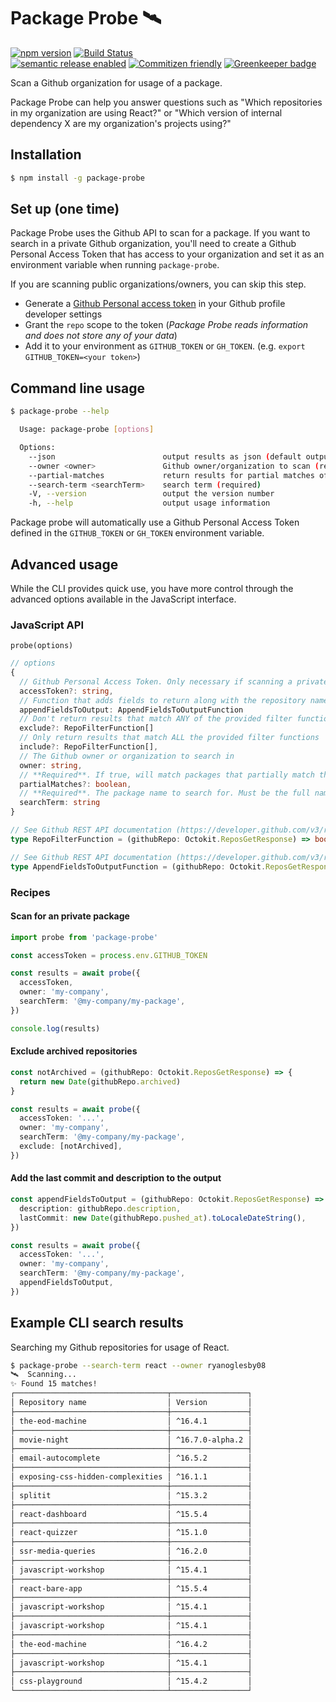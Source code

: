 # Package Probe 🛰

[![npm version](https://img.shields.io/npm/v/package-probe.svg)](https://www.npmjs.com/package/package-probe)
[![Build Status](https://api.travis-ci.org/ryanoglesby08/package-probe.svg)](https://travis-ci.org/ryanoglesby08/package-probe)<br />
[![semantic release enabled](https://img.shields.io/badge/%20%20%F0%9F%93%A6%F0%9F%9A%80-semantic--release-e10079.svg)](https://github.com/ryanoglesby08/package-probe)
[![Commitizen friendly](https://img.shields.io/badge/commitizen-friendly-brightgreen.svg)](http://commitizen.github.io/cz-cli/) [![Greenkeeper badge](https://badges.greenkeeper.io/ryanoglesby08/package-probe.svg)](https://greenkeeper.io/)

Scan a Github organization for usage of a package.

Package Probe can help you answer questions such as "Which repositories in my organization are using React?" or "Which version of internal dependency X are my organization's projects using?"

## Installation

```bash
$ npm install -g package-probe
```

## Set up (one time)

Package Probe uses the Github API to scan for a package. If you want to search in a private Github organization, you'll need to create a Github Personal Access Token that has access to your organization and set it as an environment variable when running `package-probe`.

If you are scanning public organizations/owners, you can skip this step.

- Generate a [Github Personal access token](https://github.com/settings/tokens) in your Github profile developer settings
- Grant the `repo` scope to the token (_Package Probe reads information and does not store any of your data_)
- Add it to your environment as `GITHUB_TOKEN` or `GH_TOKEN`. (e.g. `export GITHUB_TOKEN=<your token>`)

## Command line usage

```bash
$ package-probe --help

  Usage: package-probe [options]

  Options:
    --json                        output results as json (default output is a table)
    --owner <owner>               Github owner/organization to scan (required)
    --partial-matches             return results for partial matches of the search term
    --search-term <searchTerm>    search term (required)
    -V, --version                 output the version number
    -h, --help                    output usage information
```

Package probe will automatically use a Github Personal Access Token defined in the `GITHUB_TOKEN` or `GH_TOKEN` environment variable.

## Advanced usage

While the CLI provides quick use, you have more control through the advanced options available in the JavaScript interface.

### JavaScript API

`probe(options)`

```ts
// options
{
  // Github Personal Access Token. Only necessary if scanning a private organization/owner.
  accessToken?: string,
  // Function that adds fields to return along with the repository name and matched version
  appendFieldsToOutput: AppendFieldsToOutputFunction
  // Don't return results that match ANY of the provided filter functions
  exclude?: RepoFilterFunction[]
  // Only return results that match ALL the provided filter functions
  include?: RepoFilterFunction[],
  // The Github owner or organization to search in
  owner: string,
  // **Required**. If true, will match packages that partially match the provided search term. Otherwise, only exact matches will be returned. This option can be used to search for multiple packages that follow a naming schema.
  partialMatches?: boolean,
  // **Required**. The package name to search for. Must be the full name of the package, including the owner, unless you use the `partialMatches` option.
  searchTerm: string
}

// See Github REST API documentation (https://developer.github.com/v3/repos/#get) for available fields
type RepoFilterFunction = (githubRepo: Octokit.ReposGetResponse) => boolean

// See Github REST API documentation (https://developer.github.com/v3/repos/#get) for available fields
type AppendFieldsToOutputFunction = (githubRepo: Octokit.ReposGetResponse) => { [fieldName: string]: any }
```

### Recipes

#### Scan for an private package

```ts
import probe from 'package-probe'

const accessToken = process.env.GITHUB_TOKEN

const results = await probe({
  accessToken,
  owner: 'my-company',
  searchTerm: '@my-company/my-package',
})

console.log(results)
```

#### Exclude archived repositories

```ts
const notArchived = (githubRepo: Octokit.ReposGetResponse) => {
  return new Date(githubRepo.archived)
}

const results = await probe({
  accessToken: '...',
  owner: 'my-company',
  searchTerm: '@my-company/my-package',
  exclude: [notArchived],
})
```

#### Add the last commit and description to the output

```ts
const appendFieldsToOutput = (githubRepo: Octokit.ReposGetResponse) => ({
  description: githubRepo.description,
  lastCommit: new Date(githubRepo.pushed_at).toLocaleDateString(),
})

const results = await probe({
  accessToken: '...',
  owner: 'my-company',
  searchTerm: '@my-company/my-package',
  appendFieldsToOutput,
})
```

## Example CLI search results

Searching my Github repositories for usage of React.

```bash
$ package-probe --search-term react --owner ryanoglesby08
🛰️  Scanning...
✨ Found 15 matches!
┌──────────────────────────────────┬─────────────────┐
│ Repository name                  │ Version         │
├──────────────────────────────────┼─────────────────┤
│ the-eod-machine                  │ ^16.4.1         │
├──────────────────────────────────┼─────────────────┤
│ movie-night                      │ ^16.7.0-alpha.2 │
├──────────────────────────────────┼─────────────────┤
│ email-autocomplete               │ ^16.5.2         │
├──────────────────────────────────┼─────────────────┤
│ exposing-css-hidden-complexities │ ^16.1.1         │
├──────────────────────────────────┼─────────────────┤
│ splitit                          │ ^15.3.2         │
├──────────────────────────────────┼─────────────────┤
│ react-dashboard                  │ ^15.5.4         │
├──────────────────────────────────┼─────────────────┤
│ react-quizzer                    │ ^15.1.0         │
├──────────────────────────────────┼─────────────────┤
│ ssr-media-queries                │ ^16.2.0         │
├──────────────────────────────────┼─────────────────┤
│ javascript-workshop              │ ^15.4.1         │
├──────────────────────────────────┼─────────────────┤
│ react-bare-app                   │ ^15.5.4         │
├──────────────────────────────────┼─────────────────┤
│ javascript-workshop              │ ^15.4.1         │
├──────────────────────────────────┼─────────────────┤
│ javascript-workshop              │ ^15.4.1         │
├──────────────────────────────────┼─────────────────┤
│ the-eod-machine                  │ ^16.4.2         │
├──────────────────────────────────┼─────────────────┤
│ javascript-workshop              │ ^15.4.1         │
├──────────────────────────────────┼─────────────────┤
│ css-playground                   │ ^15.4.2         │
└──────────────────────────────────┴─────────────────┘
```
